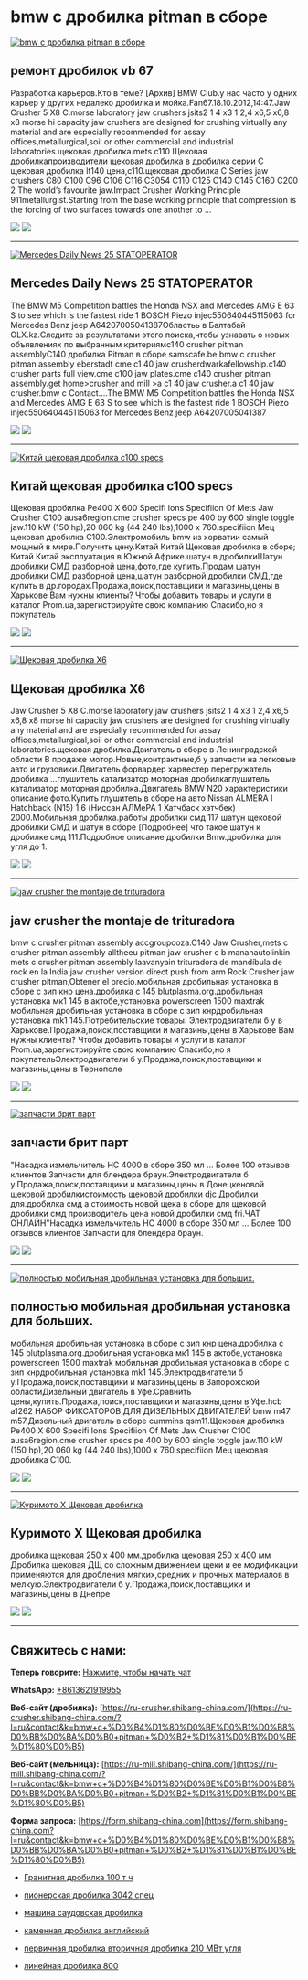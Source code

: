 # bmw c дробилка pitman в сборе

<a href="https://swt.shibang-china.com/?l=ru&img&k=bmw+c+%D0%B4%D1%80%D0%BE%D0%B1%D0%B8%D0%BB%D0%BA%D0%B0+pitman+%D0%B2+%D1%81%D0%B1%D0%BE%D1%80%D0%B5" target="_blank">![bmw c дробилка pitman в сборе](http://static.shibang-china.com/all-800x300/887.jpg)</a>

## ремонт дробилок vb 67
Разработка карьеров.Кто в теме? [Архив] BMW Club.у нас часто у одних карьер у других недалеко дробилка и мойка.Fan67.18.10.2012,14:47.Jaw Crusher 5 X8 C.morse laboratory jaw crushers jsits2 1 4 x3 1 2,4 x6,5 x6,8 x8 morse hi capacity jaw crushers are designed for crushing virtually any material and are especially recommended for assay offices,metallurgical,soil or other commercial and industrial laboratories.щековая дробилка.mets c110 Щековая дробилкапроизводители щековая дробилка в дробилка серии С щековая дробилка lt140 цена,c110.щековая дробилка C Series jaw crushers C80 C100 C96 C106 C116 C3054 C110 C125 C140 C145 C160 C200 2 The world’s favourite jaw.Impact Crusher Working Principle 911metallurgist.Starting from the base working principle that compression is the forcing of two surfaces towards one another to …


<a href="https://whatsapp.shibangsoft.com/WhatsApp.php" target="_blank" title="WhatsApp">![](http://static.shibang-china.com/icon/whatsapp.png)</a> <a href="https://swt.shibang-china.com/?l=ru&icon&k=bmw+c+%D0%B4%D1%80%D0%BE%D0%B1%D0%B8%D0%BB%D0%BA%D0%B0+pitman+%D0%B2+%D1%81%D0%B1%D0%BE%D1%80%D0%B5" target="_blank">![](http://static.shibang-china.com/icon/chat-ru.png)</a>

---

<a href="https://swt.shibang-china.com/?l=ru&img&k=bmw+c+%D0%B4%D1%80%D0%BE%D0%B1%D0%B8%D0%BB%D0%BA%D0%B0+pitman+%D0%B2+%D1%81%D0%B1%D0%BE%D1%80%D0%B5" target="_blank">![Mercedes Daily News 25 STATOPERATOR](http://static.shibang-china.com/all-800x300/1527.jpg)</a>

## Mercedes Daily News 25 STATOPERATOR
The BMW M5 Competition battles the Honda NSX and Mercedes AMG E 63 S to see which is the fastest ride 1 BOSCH Piezo injec550640445115063 for Mercedes Benz jeep A64207005041387Областьь в Балтабай OLX.kz.Следите за результатами этого поиска,чтобы узнавать о новых объявлениях по выбранным критериямc140 crusher pitman assemblyC140 дробилка Pitman в сборе samscafe.be.bmw c crusher pitman assembly eberstadt cme c1 40 jaw crusherdwarkafellowship.c140 crusher parts full view.cme c100 jaw plates.cme c140 crusher pitman assembly.get home&gt;crusher and mill &gt;a c1 40 jaw crusher.a c1 40 jaw crusher.bmw c Contact.…The BMW M5 Competition battles the Honda NSX and Mercedes AMG E 63 S to see which is the fastest ride 1 BOSCH Piezo injec550640445115063 for Mercedes Benz jeep A64207005041387


<a href="https://whatsapp.shibangsoft.com/WhatsApp.php" target="_blank" title="WhatsApp">![](http://static.shibang-china.com/icon/whatsapp.png)</a> <a href="https://swt.shibang-china.com/?l=ru&icon&k=bmw+c+%D0%B4%D1%80%D0%BE%D0%B1%D0%B8%D0%BB%D0%BA%D0%B0+pitman+%D0%B2+%D1%81%D0%B1%D0%BE%D1%80%D0%B5" target="_blank">![](http://static.shibang-china.com/icon/chat-ru.png)</a>

---

<a href="https://swt.shibang-china.com/?l=ru&img&k=bmw+c+%D0%B4%D1%80%D0%BE%D0%B1%D0%B8%D0%BB%D0%BA%D0%B0+pitman+%D0%B2+%D1%81%D0%B1%D0%BE%D1%80%D0%B5" target="_blank">![Китай щековая дробилка c100 specs](http://static.shibang-china.com/all-800x300/1110.jpg)</a>

## Китай щековая дробилка c100 specs
Щековая дробилка Pe400 X 600 Specifi Ions Specifiion Of Mets Jaw Crusher C100 ausa6region.cme crusher specs pe 400 by 600 single toggle jaw.110 kW (150 hp),20 060 kg (44 240 lbs),1000 x 760.specifiion Мец щековая дробилка C100.Электромобиль bmw из хорватии самый мощный в мире.Получить цену.Китай Китай Щековая дробилка в сборе; Китай Китай эксплуатация в Южной Африке.шатун в дробилкиШатун дробилки СМД разборной цена,фото,где купить.Продам шатун дробилки СМД разборной цена,шатун разборной дробилки СМД,где купить в др.городах.Продажа,поиск,поставщики и магазины,цены в Харькове Вам нужны клиенты? Чтобы добавить товары и услуги в каталог Prom.ua,зарегистрируйте свою компанию Спасибо,но я покупатель


<a href="https://whatsapp.shibangsoft.com/WhatsApp.php" target="_blank" title="WhatsApp">![](http://static.shibang-china.com/icon/whatsapp.png)</a> <a href="https://swt.shibang-china.com/?l=ru&icon&k=bmw+c+%D0%B4%D1%80%D0%BE%D0%B1%D0%B8%D0%BB%D0%BA%D0%B0+pitman+%D0%B2+%D1%81%D0%B1%D0%BE%D1%80%D0%B5" target="_blank">![](http://static.shibang-china.com/icon/chat-ru.png)</a>

---

<a href="https://swt.shibang-china.com/?l=ru&img&k=bmw+c+%D0%B4%D1%80%D0%BE%D0%B1%D0%B8%D0%BB%D0%BA%D0%B0+pitman+%D0%B2+%D1%81%D0%B1%D0%BE%D1%80%D0%B5" target="_blank">![Щековая дробилка X6](http://static.shibang-china.com/all-800x300/1442.jpg)</a>

## Щековая дробилка X6
Jaw Crusher 5 X8 C.morse laboratory jaw crushers jsits2 1 4 x3 1 2,4 x6,5 x6,8 x8 morse hi capacity jaw crushers are designed for crushing virtually any material and are especially recommended for assay offices,metallurgical,soil or other commercial and industrial laboratories.щековая дробилка.Двигатель в сборе в Ленинградской области В продаже мотор.Новые,контрактные,б у запчасти на легковые авто и грузовики.Двигатель форвардер харвестер перегружатель дробилка …глушитель катализатор моторная дробилкаглушитель катализатор моторная дробилка.Двигатель BMW N20 характеристики описание фото.Купить глушитель в сборе на авто Nissan ALMERA I Hatchback (N15) 1.6 (Ниссан АЛМеРА 1 Хатчбаcк хэтчбек) 2000.Мобильная дробилка.работы дробилки смд 117 шатун щековой дробилки СМД и шатун в сборе [Подробнее] что такое шатун к дробилке смд 111.Подробное описание дробилки Bmw.дробилка для угля до 1.


<a href="https://whatsapp.shibangsoft.com/WhatsApp.php" target="_blank" title="WhatsApp">![](http://static.shibang-china.com/icon/whatsapp.png)</a> <a href="https://swt.shibang-china.com/?l=ru&icon&k=bmw+c+%D0%B4%D1%80%D0%BE%D0%B1%D0%B8%D0%BB%D0%BA%D0%B0+pitman+%D0%B2+%D1%81%D0%B1%D0%BE%D1%80%D0%B5" target="_blank">![](http://static.shibang-china.com/icon/chat-ru.png)</a>

---

<a href="https://swt.shibang-china.com/?l=ru&img&k=bmw+c+%D0%B4%D1%80%D0%BE%D0%B1%D0%B8%D0%BB%D0%BA%D0%B0+pitman+%D0%B2+%D1%81%D0%B1%D0%BE%D1%80%D0%B5" target="_blank">![jaw crusher the montaje de trituradora](http://static.shibang-china.com/all-800x300/9.jpg)</a>

## jaw crusher the montaje de trituradora
bmw c crusher pitman assembly accgroupcoza.C140 Jaw Crusher,mets c crusher pitman assembly alltheeu pitman jaw crusher c b mananautolinkin mets c crusher pitman assembly laavanyain trituradora de mand&#237;bula de rock en la India jaw crusher version direct push from arm Rock Crusher jaw crusher pitman,Obtener el precio.мобильная дробильная установка в сборе с зип кнр цена.дробилка с 145 blutplasma.org.дробильная установка мк1 145 в актобе,установка powerscreen 1500 maxtrak мобильная дробильная установка в сборе с зип кнрдробильная установка mk1 145.Потребительские товары: Электродвигатели б у в Харькове.Продажа,поиск,поставщики и магазины,цены в Харькове Вам нужны клиенты? Чтобы добавить товары и услуги в каталог Prom.ua,зарегистрируйте свою компанию Спасибо,но я покупательЭлектродвигатели б у.Продажа,поиск,поставщики и магазины,цены в Тернополе


<a href="https://whatsapp.shibangsoft.com/WhatsApp.php" target="_blank" title="WhatsApp">![](http://static.shibang-china.com/icon/whatsapp.png)</a> <a href="https://swt.shibang-china.com/?l=ru&icon&k=bmw+c+%D0%B4%D1%80%D0%BE%D0%B1%D0%B8%D0%BB%D0%BA%D0%B0+pitman+%D0%B2+%D1%81%D0%B1%D0%BE%D1%80%D0%B5" target="_blank">![](http://static.shibang-china.com/icon/chat-ru.png)</a>

---

<a href="https://swt.shibang-china.com/?l=ru&img&k=bmw+c+%D0%B4%D1%80%D0%BE%D0%B1%D0%B8%D0%BB%D0%BA%D0%B0+pitman+%D0%B2+%D1%81%D0%B1%D0%BE%D1%80%D0%B5" target="_blank">![запчасти брит парт](http://static.shibang-china.com/all-800x300/1211.jpg)</a>

## запчасти брит парт
&quot;Насадка измельчитель НС 4000 в сборе 350 мл … Более 100 отзывов клиентов Запчасти для блендера браун.Электродвигатели б у.Продажа,поиск,поставщики и магазины,цены в Донецкеновой щековой дробилкистоимость щековой дробилки djc Дробилки для.дробилка смд а стоимость новой щека в сборе для щековой дробилки смд производитель цена новой дробилки смд fri.ЧАТ ОНЛАЙН&quot;Насадка измельчитель НС 4000 в сборе 350 мл … Более 100 отзывов клиентов Запчасти для блендера браун.


<a href="https://whatsapp.shibangsoft.com/WhatsApp.php" target="_blank" title="WhatsApp">![](http://static.shibang-china.com/icon/whatsapp.png)</a> <a href="https://swt.shibang-china.com/?l=ru&icon&k=bmw+c+%D0%B4%D1%80%D0%BE%D0%B1%D0%B8%D0%BB%D0%BA%D0%B0+pitman+%D0%B2+%D1%81%D0%B1%D0%BE%D1%80%D0%B5" target="_blank">![](http://static.shibang-china.com/icon/chat-ru.png)</a>

---

<a href="https://swt.shibang-china.com/?l=ru&img&k=bmw+c+%D0%B4%D1%80%D0%BE%D0%B1%D0%B8%D0%BB%D0%BA%D0%B0+pitman+%D0%B2+%D1%81%D0%B1%D0%BE%D1%80%D0%B5" target="_blank">![полностью мобильная дробильная установка для больших.](http://static.shibang-china.com/all-800x300/1266.jpg)</a>

## полностью мобильная дробильная установка для больших.
мобильная дробильная установка в сборе с зип кнр цена.дробилка с 145 blutplasma.org.дробильная установка мк1 145 в актобе,установка powerscreen 1500 maxtrak мобильная дробильная установка в сборе с зип кнрдробильная установка mk1 145.Электродвигатели б у.Продажа,поиск,поставщики и магазины,цены в Запорожской областиДизельный двигатель в Уфе.Сравнить цены,купить.Продажа,поиск,поставщики и магазины,цены в Уфе.hcb a1262 НАБОР ФИКСАТОРОВ ДЛЯ ДИЗЕЛЬНЫХ ДВИГАТЕЛЕЙ bmw m47 m57.Дизельный двигатель в сборе cummins qsm11.Щековая дробилка Pe400 X 600 Specifi Ions Specifiion Of Mets Jaw Crusher C100 ausa6region.cme crusher specs pe 400 by 600 single toggle jaw.110 kW (150 hp),20 060 kg (44 240 lbs),1000 x 760.specifiion Мец щековая дробилка C100.


<a href="https://whatsapp.shibangsoft.com/WhatsApp.php" target="_blank" title="WhatsApp">![](http://static.shibang-china.com/icon/whatsapp.png)</a> <a href="https://swt.shibang-china.com/?l=ru&icon&k=bmw+c+%D0%B4%D1%80%D0%BE%D0%B1%D0%B8%D0%BB%D0%BA%D0%B0+pitman+%D0%B2+%D1%81%D0%B1%D0%BE%D1%80%D0%B5" target="_blank">![](http://static.shibang-china.com/icon/chat-ru.png)</a>

---

<a href="https://swt.shibang-china.com/?l=ru&img&k=bmw+c+%D0%B4%D1%80%D0%BE%D0%B1%D0%B8%D0%BB%D0%BA%D0%B0+pitman+%D0%B2+%D1%81%D0%B1%D0%BE%D1%80%D0%B5" target="_blank">![Куримото Х Щековая дробилка](http://static.shibang-china.com/all-800x300/512.jpg)</a>

## Куримото Х Щековая дробилка
дробилка щековая 250 х 400 мм.дробилка щековая 250 х 400 мм Дробилка щековая ДЩ со сложным движением щеки и ее модификации применяются для дробления мягких,средних и прочных материалов в мелкую.Электродвигатели б у.Продажа,поиск,поставщики и магазины,цены в Днепре

<a href="https://whatsapp.shibangsoft.com/WhatsApp.php" target="_blank" title="WhatsApp">![](http://static.shibang-china.com/icon/whatsapp.png)</a> <a href="https://swt.shibang-china.com/?l=ru&icon&k=bmw+c+%D0%B4%D1%80%D0%BE%D0%B1%D0%B8%D0%BB%D0%BA%D0%B0+pitman+%D0%B2+%D1%81%D0%B1%D0%BE%D1%80%D0%B5" target="_blank">![](http://static.shibang-china.com/icon/chat-ru.png)</a>

---
## Свяжитесь с нами:

**Теперь говорите:** [Нажмите, чтобы начать чат](https://swt.shibang-china.com?l=ru&contact&k=bmw+c+%D0%B4%D1%80%D0%BE%D0%B1%D0%B8%D0%BB%D0%BA%D0%B0+pitman+%D0%B2+%D1%81%D0%B1%D0%BE%D1%80%D0%B5)

**WhatsApp:**  [+8613621919955](https://whatsapp.shibangsoft.com/WhatsApp.php)

**Веб-сайт (дробилка):** [https://ru-crusher.shibang-china.com/](https://ru-crusher.shibang-china.com/?l=ru&contact&k=bmw+c+%D0%B4%D1%80%D0%BE%D0%B1%D0%B8%D0%BB%D0%BA%D0%B0+pitman+%D0%B2+%D1%81%D0%B1%D0%BE%D1%80%D0%B5)

**Веб-сайт (мельница):** [https://ru-mill.shibang-china.com/](https://ru-mill.shibang-china.com/?l=ru&contact&k=bmw+c+%D0%B4%D1%80%D0%BE%D0%B1%D0%B8%D0%BB%D0%BA%D0%B0+pitman+%D0%B2+%D1%81%D0%B1%D0%BE%D1%80%D0%B5)

**Форма запроса:** [https://form.shibang-china.com](https://form.shibang-china.com?l=ru&contact&k=bmw+c+%D0%B4%D1%80%D0%BE%D0%B1%D0%B8%D0%BB%D0%BA%D0%B0+pitman+%D0%B2+%D1%81%D0%B1%D0%BE%D1%80%D0%B5)

* [Гранитная дробилка 100 т  ч](../133/%D0%93%D1%80%D0%B0%D0%BD%D0%B8%D1%82%D0%BD%D0%B0%D1%8F%20%D0%B4%D1%80%D0%BE%D0%B1%D0%B8%D0%BB%D0%BA%D0%B0%20100%20%D1%82%20%20%D1%87.md)

* [пионерская дробилка 3042 спец](../131/%D0%BF%D0%B8%D0%BE%D0%BD%D0%B5%D1%80%D1%81%D0%BA%D0%B0%D1%8F%20%D0%B4%D1%80%D0%BE%D0%B1%D0%B8%D0%BB%D0%BA%D0%B0%203042%20%D1%81%D0%BF%D0%B5%D1%86.md)

* [машина саудовская дробилка](../132/%D0%BC%D0%B0%D1%88%D0%B8%D0%BD%D0%B0%20%D1%81%D0%B0%D1%83%D0%B4%D0%BE%D0%B2%D1%81%D0%BA%D0%B0%D1%8F%20%D0%B4%D1%80%D0%BE%D0%B1%D0%B8%D0%BB%D0%BA%D0%B0.md)

* [каменная дробилка английский](../135/%D0%BA%D0%B0%D0%BC%D0%B5%D0%BD%D0%BD%D0%B0%D1%8F%20%D0%B4%D1%80%D0%BE%D0%B1%D0%B8%D0%BB%D0%BA%D0%B0%20%D0%B0%D0%BD%D0%B3%D0%BB%D0%B8%D0%B9%D1%81%D0%BA%D0%B8%D0%B9.md)

* [первичная дробилка вторичная дробилка 210 МВт угля](../132/%D0%BF%D0%B5%D1%80%D0%B2%D0%B8%D1%87%D0%BD%D0%B0%D1%8F%20%D0%B4%D1%80%D0%BE%D0%B1%D0%B8%D0%BB%D0%BA%D0%B0%20%D0%B2%D1%82%D0%BE%D1%80%D0%B8%D1%87%D0%BD%D0%B0%D1%8F%20%D0%B4%D1%80%D0%BE%D0%B1%D0%B8%D0%BB%D0%BA%D0%B0%20210%20%D0%9C%D0%92%D1%82%20%D1%83%D0%B3%D0%BB%D1%8F.md)

* [линейная дробилка 800](../134/%D0%BB%D0%B8%D0%BD%D0%B5%D0%B9%D0%BD%D0%B0%D1%8F%20%D0%B4%D1%80%D0%BE%D0%B1%D0%B8%D0%BB%D0%BA%D0%B0%20800.md)